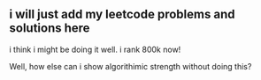 ## i will just add my leetcode problems and solutions here

i think i might be doing it well. i rank 800k now!

Well, how else can i show algorithimic strength without doing this?
